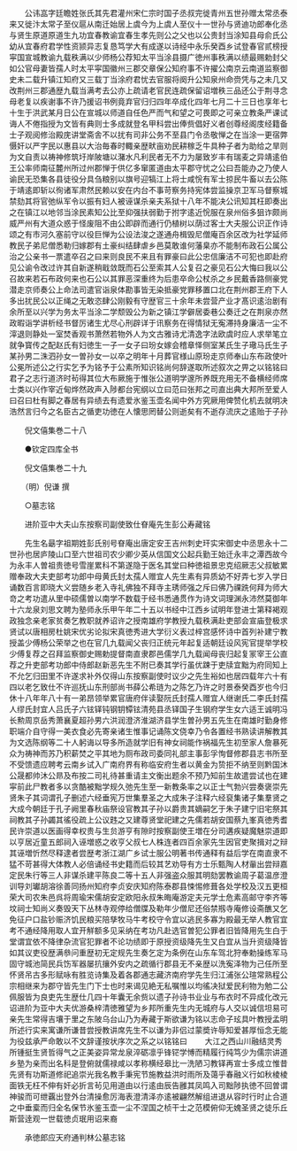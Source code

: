 <!-- { "loadSidebar": true } -->
　　公讳嵓字廷瞻姓张氏其先君灌州宋仁宗时国子丞叔完徙青州五世孙赠太常丞泰来又徙汴太常子至仪扈从南迁始居上虞今为上虞人至仪十一世孙与贤迪功郎奉化丞与贤生原道原道生九功宜春教谕宜春生孝先则公之父也以公贵封当涂知县母俞氏公幼从宜春府君学性资颕异志复恳笃学大有成遂以诗经中永乐癸酉乡试登春官贰榜授寜国宣城教谕九载秩满以少师杨公荐知太平当涂县摄广徳州事秩满以绩最赐勅封父如公官母妻皆孺人时太平寜国徽州三郡交章保公知府事不许擢公南京云南道监察御史未二载升镇江知府又三载丁当涂府君忧去官服将阕升公知泉州命赍凭与之未几又改荆州三郡通歴九载当满考去公亦上疏请老官民连疏保留诏増秩三品还公于荆寻念母老复以疾谢事不许乃援诏书例竟弃官归归四年卒成化四年七月二十三日也享年七十生于洪武某月日公在宣城以师道自任色严而气和望之可畏即之可亲立教条严课试诲人不倦指授为文皆有典则士多成就登名甲科尝出俸赀倡好义者创尊经阁庋经籍备士子观阅修治殿庑讲堂斋舎不以扰有司非公务不至县门令丞敬惮之在当涂一更宿弊慑奸以严字民以惠县以大治毎春时輙亲歴畎亩劝民耕稼乏牛具种子者为助给之旱则为文自责以祷神修筑圩岸陂塘以潴水凡利民者无不力为屡致岁丰有瑞麦之异靖逺伯王公率师南征麓州所过州郡惮于供亿多窜匿道由太平郡守忧之公曰吾能办之乃使人谕民无恐集各县徒役分具刍粮别以旗号迎犒江上将士咸恱有军士掠民牛畜以去公陈于靖逺即斩以徇诸军肃然民赖以安在内台不事苛察务持宪体尝监操京卫军马督察城禁劾其将官弛纵军令以振有妇人被诬谋杀亲夫系狱十八年不能决公讯知其枉即奏出之在镇江以地邻当涂民素知公比至抑强扶弱勤于拊字逺近恱服在泉州俗多狙诈颇尚威严州有大道众惑于怪废阻不由公即辟而通行仍植树以荫过客士大夫服公识正作诗颂之有市河久塞前守以役巨惮为公设法浚之遂通舟楫毁尼僧庵百余区改为社学延师教民子弟尼僧悉勒归嫁郡有土豪纠结肆虐乡邑莫敢谁何藩臬亦不能制布政石公属公治之公亲书一票遣卒召之曰来则良民不来且有罪豪曰此公忠信廉洁不可犯也即赴府见公谕令改过许其自新遂稍戢敛既而石公至索其人公复召之豪见石公大悔曰我以公召故来若石布政何来也石公以其罪恶深重终为后患卒命公杖杀之乡民戴香路侧豪党潜走京师奏公上命法司遣官诣泉体勘事皆无染抵豪党罪移置口北在荆州郡王府下人多出扰民公以正绳之无敢恣肆公刚毅有守歴官三十余年未尝营产业才髙识逺治剧有余所至以兴学为务太平当涂二学颓毁公为新之镇江学僻居委巷公奏迁之在荆泉亦然政暇诣学讲析经书督厉诸生尤尽心刑辟详于讯察务在得情狱无寃滞持身廉洁一尘不滓退则静处一室焚香观书萧然若物外人为文古雅诗尤清逸字法欧虞时应人求举笔立就争寳传之配赵氏有妇徳生一子一女子曰玢女嫁会稽章怿侧室某氏生子璥马氏生子某孙男二洙泗孙女一曽孙女一以卒之明年十月葬官様山原玢走京师奉山东布政使叶公冕所述公之行实乞予为铭予于公素所知识铭尚何辞遂取所述叙次之畀之以铭铭曰君子之志行道济时茍得其位大布厥施于惟张公道明学邃所养既充用无不备横经师席士类以兴作宰近甸烨然政声入陟都台宪纲以立曰范曰张邦之司直出典大邦所至爱人曰召曰杜有脚之春居有异绩去有遗爱氷鉴玉壶名闻中外方究厥用俾赞化机去就明决浩然言归今之名臣古之循吏功徳在人懐思罔替公则逝矣有不逝存流庆之逺贻于子孙

　　倪文僖集巻二十八

　　●钦定四库全书

　　倪文僖集巻二十九

　　（明）倪谦 撰

　　○墓志铭

　　进阶亚中大夫山东按察司副使致仕眘庵先生彭公寿藏铭

　　先生名朂字祖期姓彭氏别号眘庵出唐定安王吉州刺史玕实宋御史中丞思永十二世孙也居庐陵山口至六世祖司农少卿少英从信国文公起兵勤王始迁永丰之潭西故今为永丰人曽祖贵徳号雪崖累科不第遂隐于医名其堂曰种徳祖景忠克绍厥志父叔敏累赠奉政大夫吏部考功郎中母黄氏封太孺人赠宜人先生素有异质幼不好弄七岁入学日诵数百言即晓大义尝随乡老入寺礼佛独不拜寺主琇师强之斥曰佛乃祼跣何拜为师大竒之考功遣从里中硕儒曽以南学不数载于经书悉通贯作为诗文词理渊永沛然莫御年十六龙泉刘思文聘为塾师永乐甲午年二十五以书经中江西乡试明年登进士第释褐观政独念亲老家贫奏乞教职就养诏许之授南雄府学教授九载秩满赴吏部会宣庙登极求贤试以唐相房杜姚宋优劣论拟宋真徳秀进大学衍义表过梓宫感怀诗中首列补建宁教授盖少傅杨公荣举之也在官几九载闻父丧归正统元年起复适朝廷设风宪官提举学校少傅复荐之召拜监察御史赐勅提督南直隶郡邑儒学几九载闻母丧归起复冡宰王公直荐之升吏部考功郎中侍郎赵新恶先生不附已奏其学行虽优踈于吏牍宜黜为府同知上不允乞归田里不许遂求补外仅得山东按察副使时议少之先生裕如也居四载年六十有四以老乞致仕不许巡抚山东刑部尚书薛公希琏为之陈乞乃许之时景泰癸酉岁也今归休十八年年八十有一弟昂领举累官唐府伴读娶阮氏封孺人赠宜人继谢氏二李氏封孺人缪氏封宜人吕氏子六铉铎钝钢钥镡铉清苑县丞铎国子生钢府学生女六适王诚明冯长勲周京岳秀萧襄夏超孙男六洪润澄济淮湖济县学生曽孙男五先生在南雄时勤身修职端介自守得一美衣食必先寄亲诸生惟事记诵陈文侥幸乃令各置经书熟读讲解教其为文选陈纲等二十人躬诲以导多所造就学旧有神女祠能作祸福先生初至家人詹暴死众为祷神而苏乃积薪焚之平其地为厕布政司委同礼部主事彭孚恂督修郡县志书所至不受馈遗应聘考云南乡试入广南府界有称临安府生者以黄金为贽拒不纳至则黔国沐公晟都帅沐公昻及布按二司礼待甚重请主文衡出题余不预乃知前生故遣尝试也在建寜前此尸教者多以贪酷被黜学规久弛先生至一新教条率之以正士气勃兴尝奏褒崇先贤朱子其词谓孔子删述六经垂宪万世集羣圣之大成朱子注释六经裒集诸子集羣贤之大成今朝廷于孔子阙里春秋庙祭设官教其子孙以爵贵其嫡嗣乞于朱子建宁旧宅祭其祠教其子孙蠲其徭役疏上公议韪之又建尊贤堂祀建之先儒若胡安国蔡九峯真徳秀耆民许崇道以医画得幸权贵与生贠游亨有隙时按察副使王増在分司遘疾疑魔魅崇道即以亨居近童五郎祠入诬増惑之收亨父叔七人株连者四百余家先生因官吏聚揖对之辩其诬増忻然尽释逮者尝歴考浙江湖广乡试士服公明著书传通释有益后学在南直隶不猛不苛甚得大体教人必倍诵经书史籍而后较其艺劝导有方士乐甄陶人材軰出尝辩嘉定民朱行等三人非谋杀建平陈良二等十五人非强盗众服其明劾罢教谕周子葛温彦澄训导刘瓛胡溶徐善同扬州知府李贞安庆知府陈泰郡县悚惕修葺各处学校及汉五更桓荣大司农朱邑呉将周瑜宋儒胡安定欧阳永叔朱晦庵游定夫元学士危素高邮守李齐等坟祠士知尚义奏毁天下丛林寺观停给僧牒及勒年少僧尼还俗禁剏寺庵修设斋醮又乞免征户口盐钞赈济饥民粮买陪孳牧马牛考校守令宜以逃民多寡为殿最无举人教官宜考不通经降用取人宜开觧额多见采纳在考功凡赴选官曽犯公罪者旧皆降用先生白于堂谓宜依不降律杂流官犯罪者不论功绩即于原授资级降先生又白宜从当升资级降皆如其议吏役歴满叅问重歴初无定规先生奏乞定为条例在山东车驾北狩奉勅操练军马固守城池简民兵饬军器屡抗攘外安内之疏循行郡县无不亲歴以洗寃泽物为己任所至怀贤吊古多形赋咏有胜览诗集及着各郡通志藏济南府学先生归江浦张公瑄常熟程公宗相继来为郡守皆先生门下士也时来谒见絶无私嘱惟以均徭决狱爱民利物为勉二公佩服皆为良吏先生歴仕几四十年囊无余赀以遗子孙诗书业业与布衣时不异成化改元诏进阶为亚中大夫优游桑梓清徳雅望为乡邦所重先生内无城府与人交以诚信坦易可亲先生常得吉壤于里之东陂乌台山乃为寿藏于斯欲谦为铭以志命子玹具叶教授孟明所述行实来寓谦所谦昔尝授教讲席先生不以谦为非侣过蒙奬许辱知爱甚厚恒念无能为役兹承严命敢以不文辞谨按状序次之系之以铭铭曰
　　大江之西山川融结灵秀所锺挺生贤哲得气之正美姿异常龙泉淬砺凛乎锋铓学愽而精履行纯笃少为儒宗讲道乡塾为亲而出名科是登俯就儒禄咸以孝称横经皋比一洗陋习教铎再宣士多成立惟昔先贤有功斯道修祀追崇光我名教手秉宪节施教益洪时雨所及蔼乎春融义行如秋棱棱面铁无枉不伸有奸必折言茍见用道由以行逺由辰告雝其凤鸣入司黜陟执徳不回曽谓神骏而可绁覊出登外台清操愈厉海表澄清泽亦逺被翩然解组进退从容时行时止合道之中垂槖而归全名保节氷鉴玉壶一尘不涅国之桢干士之范模俯仰无媿圣贤之徒乐丘斯营逹观一世载徳贞珉用诏来裔

　　承徳郎应天府通判林公墓志铭

